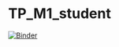 
# TP_M1_student
[![Binder](https://mybinder.org/badge_logo.svg)](https://mybinder.org/v2/gh/mignotj/TP_M1.git/HEAD?filepath=Stommel_munk_pratical1_M1_students.ipynb)

